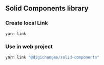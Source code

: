 ## Solid Components library



### Create local Link

```bash
yarn link
````

### Use in web project

```bash
yarn link "@digichanges/solid-components"
```
